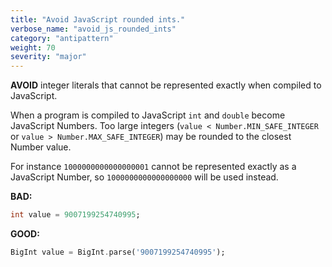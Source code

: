 ```yaml
---
title: "Avoid JavaScript rounded ints."
verbose_name: "avoid_js_rounded_ints"
category: "antipattern"
weight: 70
severity: "major"
---
```

**AVOID** integer literals that cannot be represented exactly when compiled to
JavaScript.

When a program is compiled to JavaScript `int` and `double` become JavaScript
Numbers. Too large integers (`value < Number.MIN_SAFE_INTEGER` or
`value > Number.MAX_SAFE_INTEGER`) may be rounded to the closest Number value.

For instance `1000000000000000001` cannot be represented exactly as a JavaScript
Number, so `1000000000000000000` will be used instead.

**BAD:**
```dart
int value = 9007199254740995;
```

**GOOD:**
```dart
BigInt value = BigInt.parse('9007199254740995');
```
